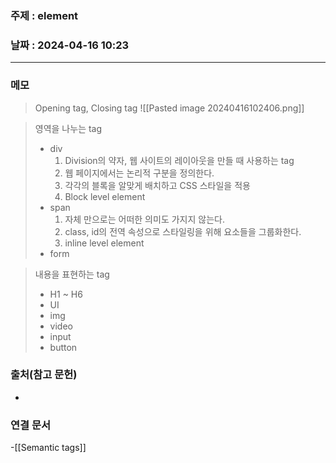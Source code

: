 ### 주제 : element

### 날짜 : 2024-04-16 10:23
----
### 메모
> Opening tag, Closing tag
> 	![[Pasted image 20240416102406.png]]

> 영역을 나누는 tag
> 	- div
> 		1. Division의 약자, 웹 사이트의 레이아웃을 만들 때 사용하는 tag
> 		2. 웹 페이지에서는 논리적 구분을 정의한다.
> 		3. 각각의 블록을 알맞게 배치하고 CSS 스타일을 적용
> 		4. Block level element
> 	- span
> 		1. 자체 만으로는 어떠한 의미도 가지지 않는다.
> 		2. class, id의 전역 속성으로 스타일링을 위해 요소들을 그룹화한다.
> 		3. inline level element
> 	- form

> 내용을 표현하는 tag
> 	- H1 ~ H6
> 	- UI
> 	- img
> 	- video
> 	- input
> 	- button

### 출처(참고 문헌)
-

### 연결 문서
-[[Semantic tags]]
